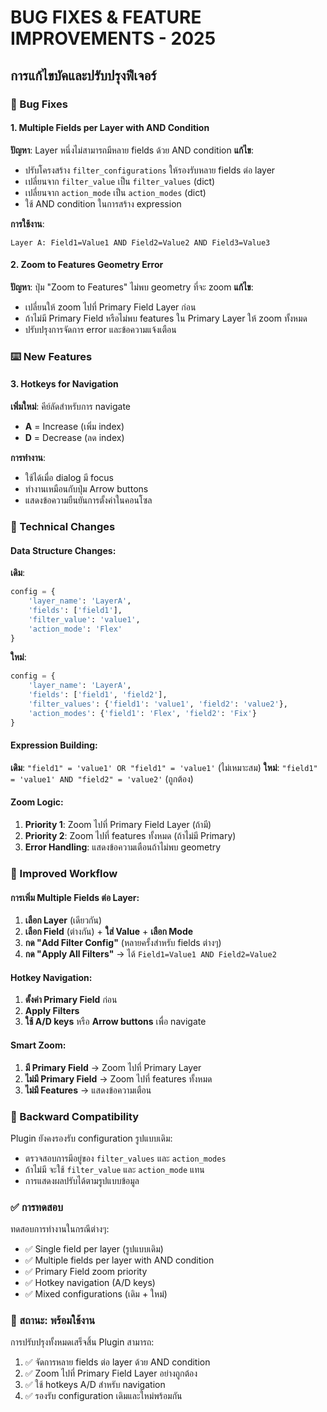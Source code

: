 # BUG FIXES & FEATURE IMPROVEMENTS - 2025

## การแก้ไขบัคและปรับปรุงฟีเจอร์

### 🐛 Bug Fixes

#### 1. **Multiple Fields per Layer with AND Condition**
**ปัญหา**: Layer หนึ่งไม่สามารถมีหลาย fields ด้วย AND condition
**แก้ไข**: 
- ปรับโครงสร้าง `filter_configurations` ให้รองรับหลาย fields ต่อ layer
- เปลี่ยนจาก `filter_value` เป็น `filter_values` (dict)
- เปลี่ยนจาก `action_mode` เป็น `action_modes` (dict)
- ใช้ AND condition ในการสร้าง expression

**การใช้งาน**:
```
Layer A: Field1=Value1 AND Field2=Value2 AND Field3=Value3
```

#### 2. **Zoom to Features Geometry Error**
**ปัญหา**: ปุ่ม "Zoom to Features" ไม่พบ geometry ที่จะ zoom
**แก้ไข**:
- เปลี่ยนให้ zoom ไปที่ Primary Field Layer ก่อน
- ถ้าไม่มี Primary Field หรือไม่พบ features ใน Primary Layer ให้ zoom ทั้งหมด
- ปรับปรุงการจัดการ error และข้อความแจ้งเตือน

### ⌨️ New Features

#### 3. **Hotkeys for Navigation**
**เพิ่มใหม่**: คีย์ลัดสำหรับการ navigate
- **A** = Increase (เพิ่ม index)
- **D** = Decrease (ลด index)

**การทำงาน**: 
- ใช้ได้เมื่อ dialog มี focus
- ทำงานเหมือนกับปุ่ม Arrow buttons
- แสดงข้อความยืนยันการตั้งค่าในคอนโซล

### 🔧 Technical Changes

#### Data Structure Changes:
**เดิม**:
```python
config = {
    'layer_name': 'LayerA',
    'fields': ['field1'],
    'filter_value': 'value1',
    'action_mode': 'Flex'
}
```

**ใหม่**:
```python
config = {
    'layer_name': 'LayerA',
    'fields': ['field1', 'field2'],
    'filter_values': {'field1': 'value1', 'field2': 'value2'},
    'action_modes': {'field1': 'Flex', 'field2': 'Fix'}
}
```

#### Expression Building:
**เดิม**: `"field1" = 'value1' OR "field1" = 'value1'` (ไม่เหมาะสม)
**ใหม่**: `"field1" = 'value1' AND "field2" = 'value2'` (ถูกต้อง)

#### Zoom Logic:
1. **Priority 1**: Zoom ไปที่ Primary Field Layer (ถ้ามี)
2. **Priority 2**: Zoom ไปที่ features ทั้งหมด (ถ้าไม่มี Primary)
3. **Error Handling**: แสดงข้อความเตือนถ้าไม่พบ geometry

### 🎯 Improved Workflow

#### การเพิ่ม Multiple Fields ต่อ Layer:
1. **เลือก Layer** (เดียวกัน)
2. **เลือก Field** (ต่างกัน) + **ใส่ Value** + **เลือก Mode**
3. **กด "Add Filter Config"** (หลายครั้งสำหรับ fields ต่างๆ)
4. **กด "Apply All Filters"** → ได้ `Field1=Value1 AND Field2=Value2`

#### Hotkey Navigation:
1. **ตั้งค่า Primary Field** ก่อน
2. **Apply Filters** 
3. **ใช้ A/D keys** หรือ **Arrow buttons** เพื่อ navigate

#### Smart Zoom:
1. **มี Primary Field** → Zoom ไปที่ Primary Layer
2. **ไม่มี Primary Field** → Zoom ไปที่ features ทั้งหมด
3. **ไม่มี Features** → แสดงข้อความเตือน

### 🔄 Backward Compatibility

Plugin ยังคงรองรับ configuration รูปแบบเดิม:
- ตรวจสอบการมีอยู่ของ `filter_values` และ `action_modes`
- ถ้าไม่มี จะใช้ `filter_value` และ `action_mode` แทน
- การแสดงผลปรับได้ตามรูปแบบข้อมูล

### ✅ การทดสอบ

ทดสอบการทำงานในกรณีต่างๆ:
- ✅ Single field per layer (รูปแบบเดิม)
- ✅ Multiple fields per layer with AND condition
- ✅ Primary Field zoom priority
- ✅ Hotkey navigation (A/D keys)
- ✅ Mixed configurations (เดิม + ใหม่)

### 🎉 สถานะ: พร้อมใช้งาน

การปรับปรุงทั้งหมดเสร็จสิ้น Plugin สามารถ:
1. ✅ จัดการหลาย fields ต่อ layer ด้วย AND condition
2. ✅ Zoom ไปที่ Primary Field Layer อย่างถูกต้อง  
3. ✅ ใช้ hotkeys A/D สำหรับ navigation
4. ✅ รองรับ configuration เดิมและใหม่พร้อมกัน

